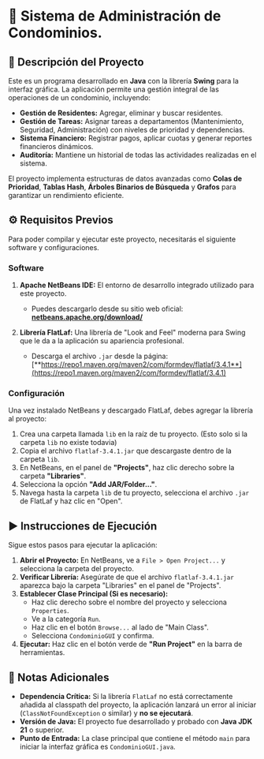 # 🏢 Sistema de Administración de Condominios.

## 📜 Descripción del Proyecto

Este es un programa desarrollado en **Java** con la librería **Swing** para la interfaz gráfica. La aplicación permite una gestión integral de las operaciones de un condominio, incluyendo:

* **Gestión de Residentes:** Agregar, eliminar y buscar residentes.
* **Gestión de Tareas:** Asignar tareas a departamentos (Mantenimiento, Seguridad, Administración) con niveles de prioridad y dependencias.
* **Sistema Financiero:** Registrar pagos, aplicar cuotas y generar reportes financieros dinámicos.
* **Auditoría:** Mantiene un historial de todas las actividades realizadas en el sistema.

El proyecto implementa estructuras de datos avanzadas como **Colas de Prioridad**, **Tablas Hash**, **Árboles Binarios de Búsqueda** y **Grafos** para garantizar un rendimiento eficiente.

## ⚙️ Requisitos Previos

Para poder compilar y ejecutar este proyecto, necesitarás el siguiente software y configuraciones.

### Software
1.  **Apache NetBeans IDE:** El entorno de desarrollo integrado utilizado para este proyecto.
    * Puedes descargarlo desde su sitio web oficial: [**netbeans.apache.org/download/**](https://netbeans.apache.org/download/)

2.  **Librería FlatLaf:** Una librería de "Look and Feel" moderna para Swing que le da a la aplicación su apariencia profesional.
    * Descarga el archivo `.jar` desde la página: [**https://repo1.maven.org/maven2/com/formdev/flatlaf/3.4.1**](https://repo1.maven.org/maven2/com/formdev/flatlaf/3.4.1)

### Configuración
Una vez instalado NetBeans y descargado FlatLaf, debes agregar la librería al proyecto:

1.  Crea una carpeta llamada `lib` en la raíz de tu proyecto. (Esto solo si la carpeta `lib` no existe todavia)
2.  Copia el archivo `flatlaf-3.4.1.jar` que descargaste dentro de la carpeta `lib`.
3.  En NetBeans, en el panel de **"Projects"**, haz clic derecho sobre la carpeta **"Libraries"**.
4.  Selecciona la opción **"Add JAR/Folder..."**.
5.  Navega hasta la carpeta `lib` de tu proyecto, selecciona el archivo `.jar` de FlatLaf y haz clic en "Open".

## ▶️ Instrucciones de Ejecución

Sigue estos pasos para ejecutar la aplicación:

1.  **Abrir el Proyecto:** En NetBeans, ve a `File > Open Project...` y selecciona la carpeta del proyecto.
2.  **Verificar Librería:** Asegúrate de que el archivo `flatlaf-3.4.1.jar` aparezca bajo la carpeta "Libraries" en el panel de "Projects".
3.  **Establecer Clase Principal (Si es necesario):**
    * Haz clic derecho sobre el nombre del proyecto y selecciona `Properties`.
    * Ve a la categoría `Run`.
    * Haz clic en el botón `Browse...` al lado de "Main Class".
    * Selecciona `CondominioGUI` y confirma.
4.  **Ejecutar:** Haz clic en el botón verde de **"Run Project"** en la barra de herramientas.

## 📝 Notas Adicionales

* **Dependencia Crítica:** Si la librería `FlatLaf` no está correctamente añadida al classpath del proyecto, la aplicación lanzará un error al iniciar (`ClassNotFoundException` o similar) y **no se ejecutará**.
* **Versión de Java:** El proyecto fue desarrollado y probado con **Java JDK 21** o superior.
* **Punto de Entrada:** La clase principal que contiene el método `main` para iniciar la interfaz gráfica es `CondominioGUI.java`.
